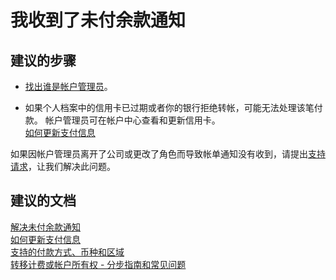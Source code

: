 <properties
    pageTitle="我收到了未付余款通知"
    description="我收到了未付余款通知"
    service="microsoft.billing"
    resource="billing"
    authors="jlian"
    displayOrder="4"
    selfHelpType="resource"
    supportTopicIds=""
    resourceTags=""
    productPesIds=""
    cloudEnvironments="public"
/>


# <a name="i-received-a-past-due-balance-notification"></a>我收到了未付余款通知

## <a name="recommended-steps"></a>**建议的步骤**

* [找出谁是帐户管理员](https://docs.microsoft.com/azure/billing-subscription-transfer#whoisaa)。<br>

* 如果个人档案中的信用卡已过期或者你的银行拒绝转帐，可能无法处理该笔付款。 帐户管理员可在帐户中心查看和更新信用卡。 <br>
[如何更新支付信息](https://azure.microsoft.com/documentation/articles/billing-how-to-change-credit-card/)

如果因帐户管理员离开了公司或更改了角色而导致帐单通知没有收到，请提出[支持请求](data-blade:Microsoft_Azure_Support.NewSupportRequestBlade)，让我们解决此问题。

## <a name="recommended-documents"></a>**建议的文档**

[解决未付余款通知](https://azure.microsoft.com/documentation/articles/billing-azure-subscription-past-due-balance/)<br>
[如何更新支付信息](https://azure.microsoft.com/documentation/articles/billing-how-to-change-credit-card/)<br>
[支持的付款方式、币种和区域](https://docs.microsoft.com/azure/billing-countries-and-currencies)<br>
[转移计费或帐户所有权 - 分步指南和常见问题](https://azure.microsoft.com/documentation/articles/billing-subscription-transfer/)



<!--HONumber=Dec16_HO4-->


